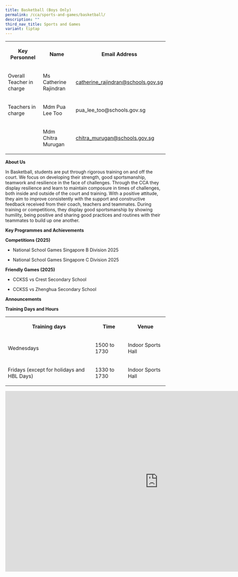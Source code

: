 ```yaml
---
title: Basketball (Boys Only)
permalink: /cca/sports-and-games/basketball/
description: ""
third_nav_title: Sports and Games
variant: tiptap
---
```

<table style="minWidth: 75px">
<colgroup>
<col>
<col>
<col>
</colgroup>
<tbody>
<tr>
<th rowspan="1" colspan="1">
<p>Key Personnel</p>
</th>
<th rowspan="1" colspan="1">
<p>Name</p>
</th>
<th rowspan="1" colspan="1">
<p>Email Address</p>
</th>
</tr>
<tr>
<td rowspan="1" colspan="1">
<p>Overall Teacher in charge</p>
</td>
<td rowspan="1" colspan="1">
<p>Ms Catherine Rajindran</p>
</td>
<td rowspan="1" colspan="1">
<p><a href="mailto:catherine_rajindran@schools.gov.sg" rel="noopener noreferrer nofollow" target="_blank">catherine_rajindran@schools.gov.sg</a>
</p>
</td>
</tr>
<tr>
<td rowspan="1" colspan="1">
<p>Teachers in charge</p>
</td>
<td rowspan="1" colspan="1">
<p>Mdm Pua Lee Too</p>
</td>
<td rowspan="1" colspan="1">
<p><a rel="noopener noreferrer nofollow" target="_blank">pua_lee_too@schools.gov.sg</a>
</p>
</td>
</tr>
<tr>
<td rowspan="1" colspan="1">
<p></p>
</td>
<td rowspan="1" colspan="1">
<p>Mdm Chitra Murugan</p>
</td>
<td rowspan="1" colspan="1">
<p><a href="mailto:chitra_murugan@schools.gov.sg" rel="noopener noreferrer nofollow" target="_blank">chitra_murugan@schools.gov.sg</a>
</p>
</td>
</tr>
</tbody>
</table>
<p><strong>About Us</strong>
</p>
<p>In Basketball, students are put through rigorous training on and off the
court. We focus on developing their strength, good sportsmanship, teamwork
and resilience in the face of challenges. Through the CCA they display
resilience and learn to maintain composure in times of challenges, both
inside and outside of the court and training. With a positive attitude,
they aim to improve consistently with the support and constructive feedback
received from their coach, teachers and teammates. During training or competitions,
they display good sportsmanship by showing humility, being positive and
sharing good practices and routines with their teammates to build up one
another.</p>
<p><strong>Key Programmes and Achievements</strong>
</p>
<p><strong>Competitions (2025)</strong>
</p>
<ul data-tight="true" class="tight">
<li>
<p>National School Games Singapore B Division 2025</p>
</li>
<li>
<p>National School Games Singapore C Division 2025</p>
</li>
</ul>
<p><strong>Friendly Games (2025)</strong>
</p>
<ul data-tight="true" class="tight">
<li>
<p>CCKSS vs Crest Secondary School</p>
</li>
<li>
<p>CCKSS vs Zhenghua Secondary School</p>
</li>
</ul>
<p><strong>Announcements</strong>
</p>
<p><strong>Training Days and Hours</strong>
</p>
<table style="minWidth: 75px">
<colgroup>
<col>
<col>
<col>
</colgroup>
<tbody>
<tr>
<th rowspan="1" colspan="1">
<p>Training days</p>
</th>
<th rowspan="1" colspan="1">
<p>Time</p>
</th>
<th rowspan="1" colspan="1">
<p>Venue</p>
</th>
</tr>
<tr>
<td rowspan="1" colspan="1">
<p>Wednesdays</p>
</td>
<td rowspan="1" colspan="1">
<p>1500 to 1730</p>
</td>
<td rowspan="1" colspan="1">
<p>Indoor Sports Hall</p>
</td>
</tr>
<tr>
<td rowspan="1" colspan="1">
<p>Fridays (except for holidays and HBL Days)</p>
</td>
<td rowspan="1" colspan="1">
<p>1330 to 1730</p>
</td>
<td rowspan="1" colspan="1">
<p>Indoor Sports Hall</p>
</td>
</tr>
</tbody>
</table>
<div class="iframe-wrapper">
<iframe height="569" width="960" allowfullscreen="true" frameborder="0" src="https://docs.google.com/presentation/d/e/2PACX-1vQTxjNBRp5qNGSX-096pTSZF082NMbpNwhCoW00hjhBOdDyuXWa0HQjhaU5ojEKosjzgLZUctiCfHJS/pubembed?start=true&amp;loop=true&amp;delayms=3000"></iframe>
</div>
<p></p>